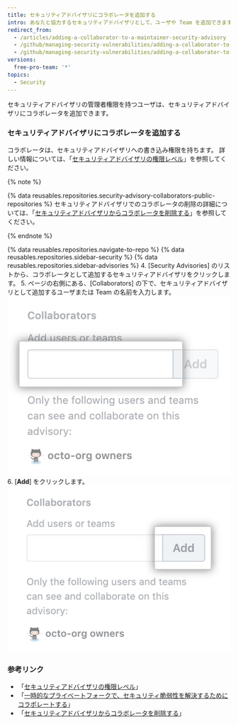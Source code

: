 ```yaml
---
title: セキュリティアドバイザリにコラボレータを追加する
intro: あなたと協力するセキュリティアドバイザリとして、ユーザや Team を追加できます。
redirect_from:
  - /articles/adding-a-collaborator-to-a-maintainer-security-advisory
  - /github/managing-security-vulnerabilities/adding-a-collaborator-to-a-maintainer-security-advisory
  - /github/managing-security-vulnerabilities/adding-a-collaborator-to-a-security-advisory
versions:
  free-pro-team: '*'
topics:
  - Security
---
```


セキュリティアドバイザリの管理者権限を持つユーザは、セキュリティアドバイザリにコラボレータを追加できます。

### セキュリティアドバイザリにコラボレータを追加する

コラボレータは、セキュリティアドバイザリへの書き込み権限を持ちます。 詳しい情報については、「[セキュリティアドバイザリの権限レベル](/github/managing-security-vulnerabilities/permission-levels-for-security-advisories)」を参照してください。

{% note %}

{% data reusables.repositories.security-advisory-collaborators-public-repositories %} セキュリティアドバイザリでのコラボレータの削除の詳細については、「[セキュリティアドバイザリからコラボレータを削除する](/github/managing-security-vulnerabilities/removing-a-collaborator-from-a-security-advisory)」を参照してください。

{% endnote %}

{% data reusables.repositories.navigate-to-repo %}
{% data reusables.repositories.sidebar-security %}
{% data reusables.repositories.sidebar-advisories %}
4. [Security Advisories] のリストから、コラボレータとして追加するセキュリティアドバイザリをクリックします。
5. ページの右側にある、[Collaborators] の下で、セキュリティアドバイザリとして追加するユーザまたは Team の名前を入力します。 ![ユーザまたは Team 名を入力するフィールド](/assets/images/help/security/add-collaborator-field.png)
6. [**Add**] をクリックします。 ![[Add] ボタン](/assets/images/help/security/security-advisory-add-collaborator-button.png)

### 参考リンク

- 「[セキュリティアドバイザリの権限レベル](/github/managing-security-vulnerabilities/permission-levels-for-security-advisories)」
- 「[一時的なプライベートフォークで、セキュリティ脆弱性を解決するためにコラボレートする](/github/managing-security-vulnerabilities/collaborating-in-a-temporary-private-fork-to-resolve-a-security-vulnerability)」
- 「[セキュリティアドバイザリからコラボレータを削除する](/github/managing-security-vulnerabilities/removing-a-collaborator-from-a-security-advisory)」
